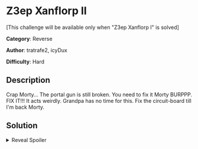 # Z3ep Xanflorp II
[This challenge will be available only when "Z3ep Xanflorp I" is solved]

**Category**: Reverse

**Author**: tratrafe2, icyDux

**Difficulty**: Hard

## Description
Crap Morty... The portal gun is still broken. You need to fix it Morty BURPPP. FIX IT!!!
It acts weirdly. Grandpa has no time for this. Fix the circuit-board till I'm back Morty. 

## Solution
<details>
 <summary>Reveal Spoiler</summary>

Flag: CCSC{Y0u_w0uld_h4v3_n3v3r_b3li3v3d_th4t_c0nstr4int_s0lv3rs_4r3_s0_gr8}

</details>